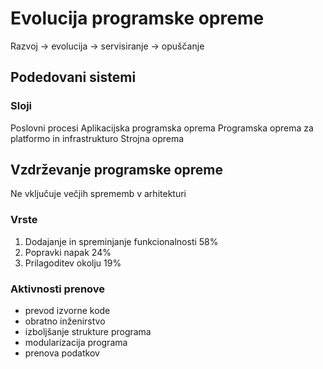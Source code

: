 # Evolucija programske opreme

Razvoj -> evolucija -> servisiranje -> opuščanje

## Podedovani sistemi 

### Sloji
Poslovni procesi
Aplikacijska programska oprema
Programska oprema za platformo in infrastrukturo
Strojna oprema

## Vzdrževanje programske opreme
Ne vključuje večjih sprememb v arhitekturi

### Vrste
1. Dodajanje in spreminjanje funkcionalnosti 58%
2. Popravki napak 24%
3. Prilagoditev okolju 19%

### Aktivnosti prenove
- prevod izvorne kode
- obratno inženirstvo
- izboljšanje strukture programa
- modularizacija programa
- prenova podatkov

